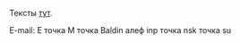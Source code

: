 Тексты [тут](http://www.inp.nsk.su/~baldin/).

E-mail: E точка M точка Baldin алеф inp точка nsk точка su